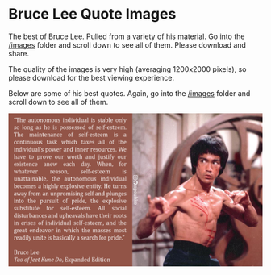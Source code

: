 # Bruce Lee Quote Images
The best of Bruce Lee. Pulled from a variety of his material. Go into the [/images](/images) folder and scroll down to see all of them. Please download and share.

The quality of the images is very high (averaging 1200x2000 pixels), so please download for the best viewing experience.

Below are some of his best quotes. Again, go into the [/images](/images) folder and scroll down to see all of them.

![](images/brucelee1.png)
